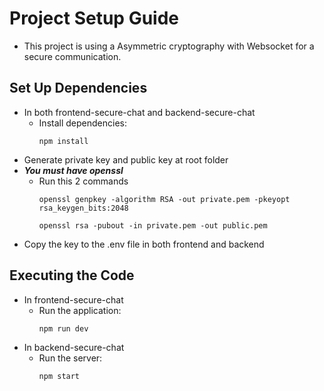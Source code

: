 # Project Setup Guide
  - This project is using a Asymmetric cryptography with Websocket for a secure communication.
## Set Up Dependencies
  - In both frontend-secure-chat and backend-secure-chat
    - Install dependencies:
      ```
      npm install
      ```
  - Generate private key and public key at root folder
  - ***You must have openssl***
    - Run this 2 commands
      ```
      openssl genpkey -algorithm RSA -out private.pem -pkeyopt rsa_keygen_bits:2048
      ```
      ```
      openssl rsa -pubout -in private.pem -out public.pem
      ```
  - Copy the key to the .env file in both frontend and backend

## Executing the Code
  - In frontend-secure-chat
    - Run the application:
      ```
      npm run dev
      ```
  - In backend-secure-chat
    - Run the server:
      ```
      npm start
      ```
